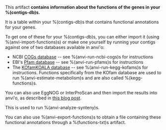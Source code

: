 This artifact **contains information about the functions of the genes in your %(contigs-db)s.**

It is a table within your %(contigs-db)s that contains functional annotations for your genes. 

To get one of these for your %(contigs-db)s, you can either import it (using %(anvi-import-functions)s) or make one yourself by running your contigs against one of two databases available in anvi'o:
* NCBI [COGs database](https://www.ncbi.nlm.nih.gov/pmc/articles/PMC102395/) -- see %(anvi-run-ncbi-cogs)s for instructions
* EBI's [Pfam database](https://pfam.xfam.org/) -- see %(anvi-run-pfams)s for instructions
* The [KOfamKOALA database](https://www.genome.jp/tools/kofamkoala/) -- see %(anvi-run-kegg-kofams)s for instructions. Functions specifically from the KOfam database are used to run %(anvi-estimate-metabolism)s and are also called %(kegg-functions)s.

You can also use EggNOG or InterProScan and then import the results into anvi'o, as described in [this blog post](http://merenlab.org/2016/06/18/importing-functions/).

This is used to run %(anvi-analyze-synteny)s. 

You can also use %(anvi-export-functions)s to obtain a file containing these functional annotations through a %(functions-txt)s artifact. 
